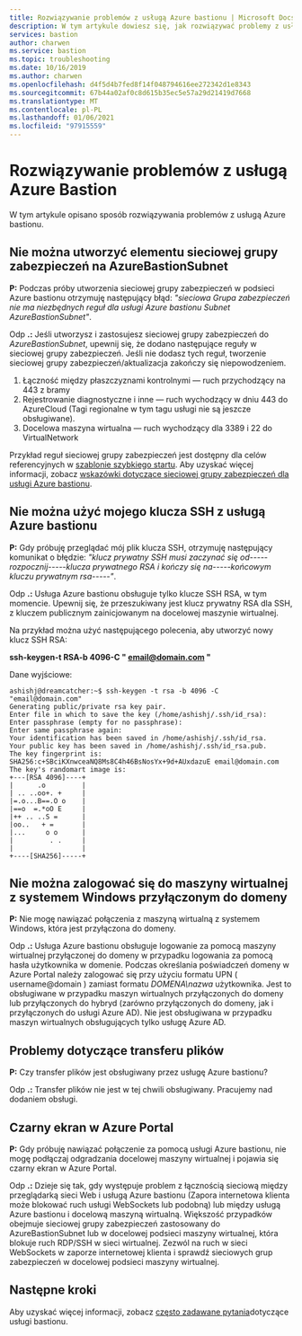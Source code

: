```yaml
---
title: Rozwiązywanie problemów z usługą Azure bastionu | Microsoft Docs
description: W tym artykule dowiesz się, jak rozwiązywać problemy z usługą Azure bastionu.
services: bastion
author: charwen
ms.service: bastion
ms.topic: troubleshooting
ms.date: 10/16/2019
ms.author: charwen
ms.openlocfilehash: d4f5d4b7fed8f14f048794616ee272342d1e8343
ms.sourcegitcommit: 67b44a02af0c8d615b35ec5e57a29d21419d7668
ms.translationtype: MT
ms.contentlocale: pl-PL
ms.lasthandoff: 01/06/2021
ms.locfileid: "97915559"
---
```

# <a name="troubleshoot-azure-bastion"></a>Rozwiązywanie problemów z usługą Azure Bastion

W tym artykule opisano sposób rozwiązywania problemów z usługą Azure bastionu.

## <a name="unable-to-create-an-nsg-on-azurebastionsubnet"></a><a name="nsg"></a>Nie można utworzyć elementu sieciowej grupy zabezpieczeń na AzureBastionSubnet

**P:** Podczas próby utworzenia sieciowej grupy zabezpieczeń w podsieci Azure bastionu otrzymuję następujący błąd: *"sieciowa Grupa zabezpieczeń nie <NSG name> ma niezbędnych reguł dla usługi Azure bastionu Subnet AzureBastionSubnet"*.

Odp **.:** Jeśli utworzysz i zastosujesz sieciowej grupy zabezpieczeń do *AzureBastionSubnet*, upewnij się, że dodano następujące reguły w sieciowej grupy zabezpieczeń. Jeśli nie dodasz tych reguł, tworzenie sieciowej grupy zabezpieczeń/aktualizacja zakończy się niepowodzeniem.

1. Łączność między płaszczyznami kontrolnymi — ruch przychodzący na 443 z bramy
2. Rejestrowanie diagnostyczne i inne — ruch wychodzący w dniu 443 do AzureCloud (Tagi regionalne w tym tagu usługi nie są jeszcze obsługiwane).
3. Docelowa maszyna wirtualna — ruch wychodzący dla 3389 i 22 do VirtualNetwork

Przykład reguł sieciowej grupy zabezpieczeń jest dostępny dla celów referencyjnych w [szablonie szybkiego startu](https://github.com/Azure/azure-quickstart-templates/tree/master/101-azure-bastion-nsg).
Aby uzyskać więcej informacji, zobacz [wskazówki dotyczące sieciowej grupy zabezpieczeń dla usługi Azure bastionu](bastion-nsg.md).

## <a name="unable-to-use-my-ssh-key-with-azure-bastion"></a><a name="sshkey"></a>Nie można użyć mojego klucza SSH z usługą Azure bastionu

**P:** Gdy próbuję przeglądać mój plik klucza SSH, otrzymuję następujący komunikat o błędzie: *"klucz prywatny SSH musi zaczynać się od-----rozpocznij-----klucza prywatnego RSA i kończy się na-----końcowym kluczu prywatnym rsa-----"*.

Odp **.:** Usługa Azure bastionu obsługuje tylko klucze SSH RSA, w tym momencie. Upewnij się, że przeszukiwany jest klucz prywatny RSA dla SSH, z kluczem publicznym zainicjowanym na docelowej maszynie wirtualnej. 

Na przykład można użyć następującego polecenia, aby utworzyć nowy klucz SSH RSA:

**ssh-keygen-t RSA-b 4096-C " email@domain.com "**

Dane wyjściowe:

```
ashishj@dreamcatcher:~$ ssh-keygen -t rsa -b 4096 -C "email@domain.com"
Generating public/private rsa key pair.
Enter file in which to save the key (/home/ashishj/.ssh/id_rsa):
Enter passphrase (empty for no passphrase):
Enter same passphrase again:
Your identification has been saved in /home/ashishj/.ssh/id_rsa.
Your public key has been saved in /home/ashishj/.ssh/id_rsa.pub.
The key fingerprint is:
SHA256:c+SBciKXnwceaNQ8Ms8C4h46BsNosYx+9d+AUxdazuE email@domain.com
The key's randomart image is:
+---[RSA 4096]----+
|      .o         |
| .. ..oo+. +     |
|=.o...B==.O o    |
|==o  =.*oO E     |
|++ .. ..S =      |
|oo..   + =       |
|...     o o      |
|         . .     |
|                 |
+----[SHA256]-----+
```

## <a name="unable-to-sign-in-to-my-windows-domain-joined-virtual-machine"></a><a name="domain"></a>Nie można zalogować się do maszyny wirtualnej z systemem Windows przyłączonym do domeny

**P:** Nie mogę nawiązać połączenia z maszyną wirtualną z systemem Windows, która jest przyłączona do domeny.

Odp **.:** Usługa Azure bastionu obsługuje logowanie za pomocą maszyny wirtualnej przyłączonej do domeny w przypadku logowania za pomocą hasła użytkownika w domenie. Podczas określania poświadczeń domeny w Azure Portal należy zalogować się przy użyciu formatu UPN ( username@domain ) zamiast formatu *DOMENA\nazwa* użytkownika. Jest to obsługiwane w przypadku maszyn wirtualnych przyłączonych do domeny lub przyłączonych do hybryd (zarówno przyłączonych do domeny, jak i przyłączonych do usługi Azure AD). Nie jest obsługiwana w przypadku maszyn wirtualnych obsługujących tylko usługę Azure AD.

## <a name="file-transfer-issues"></a><a name="filetransfer"></a>Problemy dotyczące transferu plików

**P:** Czy transfer plików jest obsługiwany przez usługę Azure bastionu?

Odp **.:** Transfer plików nie jest w tej chwili obsługiwany. Pracujemy nad dodaniem obsługi.

## <a name="black-screen-in-the-azure-portal"></a><a name="blackscreen"></a>Czarny ekran w Azure Portal

**P:** Gdy próbuję nawiązać połączenie za pomocą usługi Azure bastionu, nie mogę podłączaj odgradzania docelowej maszyny wirtualnej i pojawia się czarny ekran w Azure Portal.

Odp **.:** Dzieje się tak, gdy występuje problem z łącznością sieciową między przeglądarką sieci Web i usługą Azure bastionu (Zapora internetowa klienta może blokować ruch usługi WebSockets lub podobną) lub między usługą Azure bastionu i docelową maszyną wirtualną. Większość przypadków obejmuje sieciowej grupy zabezpieczeń zastosowany do AzureBastionSubnet lub w docelowej podsieci maszyny wirtualnej, która blokuje ruch RDP/SSH w sieci wirtualnej. Zezwól na ruch w sieci WebSockets w zaporze internetowej klienta i sprawdź sieciowych grup zabezpieczeń w docelowej podsieci maszyny wirtualnej.

## <a name="next-steps"></a>Następne kroki

Aby uzyskać więcej informacji, zobacz [często zadawane pytania](bastion-faq.md)dotyczące usługi bastionu.
